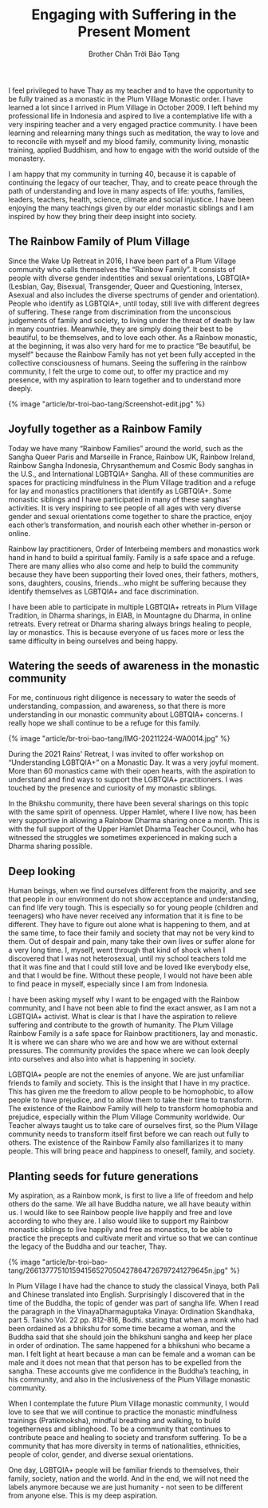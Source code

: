 ﻿---
title: Engaging with Suffering in the Present Moment
author: Brother Chân Trời Bảo Tạng
---

I feel privileged to have Thay as my teacher and to have the opportunity to be fully trained as a monastic in the Plum Village Monastic order. I have learned a lot since I arrived in Plum Village in October 2009. I left behind my professional life in Indonesia and aspired to live a contemplative life with a very inspiring teacher and a very engaged practice community. I have been learning and relearning many things such as meditation, the way to love and to reconcile with myself and my blood family, community living, monastic training, applied Buddhism, and how to engage with the world outside of the monastery.

I am happy that my community in turning 40, because it is capable of continuing the legacy of our teacher, Thay, and to create peace through the path of understanding and love in many aspects of life: youths, families, leaders, teachers, health, science, climate and social injustice. I have been enjoying the many teachings given by our elder monastic siblings and I am inspired by how they bring their deep insight into society.

## The Rainbow Family of Plum Village

Since the Wake Up Retreat in 2016, I have been part of a Plum Village community who calls themselves the “Rainbow Family”. It consists of people with diverse gender indentities and sexual orientations, LGBTQIA+ (Lesbian, Gay, Bisexual, Transgender, Queer and Questioning, Intersex, Asexual and also includes the diverse spectrums of gender and orientation). People who identify as LGBTQIA+, until today, still live with different degrees of suffering. These range from discrimination from the unconscious judgements of family and society, to living under the threat of death by law in many countries. Meanwhile, they are simply doing their best to be beautiful, to be themselves, and to love each other. As a Rainbow monastic, at the beginning, it was also very hard for me to practice “Be beautiful, be myself” because the Rainbow Family has not yet been fully accepted in the collective consciousness of humans. Seeing the suffering in the rainbow community, I felt the urge to come out, to offer my practice and my presence, with my aspiration to learn together and to understand more deeply. 

{% image "article/br-troi-bao-tang/Screenshot-edit.jpg" %}

## Joyfully together as a Rainbow Family

Today we have many “Rainbow Families” around the world, such as the Sangha Queer Paris and Marseille in France, Rainbow UK, Rainbow Ireland, Rainbow Sangha Indonesia, Chrysanthemum and Cosmic Body sanghas in the U.S., and International LGBTQIA+ Sangha. All of these communities are spaces for practicing mindfulness in the Plum Village tradition and a refuge for lay and monastics practitioners that identify as LGBTQIA+. Some monastic siblings and I have participated in many of these sanghas’ activities. It is very inspiring to see people of all ages with very diverse gender and sexual orientations come together to share the practice, enjoy each other’s transformation, and nourish each other whether in-person or online.

Rainbow lay practitioners, Order of Interbeing members and monastics work hand in hand to build a spiritual family. Family is a safe space and a refuge. There are many allies who also come and help to build the community because they have been supporting their loved ones, their fathers, mothers, sons, daughters, cousins, friends...who might be suffering because they identify themselves as LGBTQIA+ and face discrimination.

I have been able to participate in multiple LGBTQIA+ retreats in Plum Village Tradition, in Dharma sharings, in EIAB, in Mountagne du Dharma, in online retreats. Every retreat or Dharma sharing always brings healing to people, lay or monastics. This is because everyone of us faces more or less the same difficulty in being ourselves and being happy. 

## Watering the seeds of awareness in the monastic community

For me, continuous right diligence is necessary to water the seeds of understanding, compassion, and awareness, so that there is more understanding in our monastic community about LGBTQIA+ concerns. I really hope we shall continue to be a refuge for this family.

{% image "article/br-troi-bao-tang/IMG-20211224-WA0014.jpg" %}

During the 2021 Rains' Retreat, I was invited to offer workshop on “Understanding LGBTQIA+” on a Monastic Day. It was a very joyful moment. More than 60 monastics came with their open hearts, with the aspiration to understand and find ways to support the LGBTQIA+ practitioners. I was touched by the presence and curiosity of my monastic siblings.

In the Bhikshu community, there have been several sharings on this topic with the same spirit of openness. Upper Hamlet, where I live now, has been very supportive in allowing a Rainbow Dharma sharing once a month. This is with the full support of the Upper Hamlet Dharma Teacher Council, who has witnessed the struggles we sometimes experienced in making such a Dharma sharing possible. 

## Deep looking

Human beings, when we find ourselves different from the majority, and see that people in our environment do not show acceptance and understanding, can find life very tough. This is especially so for young people (children and teenagers) who have never received any information that it is fine to be different. They have to figure out alone what is happening to them, and at the same time, to face their family and society that may not be very kind to them. Out of despair and pain, many take their own lives or suffer alone for a very long time. I, myself, went through that kind of shock when I discovered that I was not heterosexual, until my school teachers told me that it was fine and that I could still love and be loved like everybody else, and that I would be fine. Without these people, I would not have been able to find peace in myself, especially since I am from Indonesia.

I have been asking myself why I want to be engaged with the Rainbow community, and I have not been able to find the exact answer, as I am not a LGBTQIA+ activist. What is clear is that I have the aspiration to relieve suffering and contribute to the growth of humanity. The Plum Village Rainbow Family is a safe space for Rainbow practitioners, lay and monastic. It is where we can share who we are and how we are without external pressures. The community provides the space where we can look deeply into ourselves and also into what is happening in society. 

LGBTQIA+ people are not the enemies of anyone. We are just unfamiliar friends to family and society. This is the insight that I have in my practice. This has given me the freedom to allow people to be homophobic, to allow people to have prejudice, and to allow them to take their time to transform. The existence of the Rainbow Family will help to transform homophobia and prejudice, especially within the Plum Village Community worldwide. Our Teacher always taught us to take care of ourselves first, so the Plum Village community needs to transform itself first before we can reach out fully to others. The existence of the Rainbow Family also familiarizes it to many people. This will bring peace and happiness to oneself, family, and society.

## Planting seeds for future generations

My aspiration, as a Rainbow monk, is first to live a life of freedom and help others do the same. We all have Buddha nature, we all have beauty within us. I would like to see Rainbow people live happily and free and love according to who they are. I also would like to support my Rainbow monastic siblings to live happily and free as monastics, to be able to practice the precepts and cultivate merit and virtue so that we can continue the legacy of the Buddha and our teacher, Thay.

{% image "article/br-troi-bao-tang/266137775101594156527050427864726797241279645n.jpg" %}

In Plum Village I have had the chance to study the classical Vinaya, both Pali and Chinese translated into English. Surprisingly I discovered that in the time of the Buddha, the topic of gender was part of sangha life. When I read the paragraph in the Vinaya<span class="note">Dharmaguptaka Vinaya: Ordination Skandhaka, part 5. Taisho Vol. 22 pp. 812-816, Bodhi.</span> stating that when a monk who had been ordained as a bhikshu for some time became a woman, and the Buddha said that she should join the bhikshuni sangha and keep her place in order of ordination. The same happened for a bhikshuni who became a man. I felt light at heart because a man can be female and a woman can be male and it does not mean that that person has to be expelled from the sangha. These accounts give me confidence in the Buddha’s teaching, in his community, and also in the inclusiveness of the Plum Village monastic community.

When I contemplate the future Plum Village monastic community, I would love to see that we will continue to practice the monastic mindfulness trainings (Pratikmoksha), mindful breathing and walking, to build togetherness and siblinghood. To be a community that continues to contribute peace and healing to society and transform suffering. To be a community that has more diversity in terms of nationalities, ethnicities, people of color, gender, and diverse sexual orientations.

One day, LGBTQIA+ people will be familiar friends to themselves, their family, society, nation and the world. And in the end, we will not need the labels anymore because we are just humanity - not seen to be different from anyone else. This is my deep aspiration.

<!-- \*Dharmaguptaka Vinaya 
Ordination Skandhaka, part5 
Taisho(CBETA edition) Vol.22 pp. 812-816 Translated by the Bodhi Translation Committee 
Published by the Bodhi Foundation for Culture and Education 
©2015 Bodhi Foundation for Culture and Education
Website: 
[http://dharmaguptakavinaya.wordpress.com](http://dharmaguptakavinaya.wordpress.com/) -->
